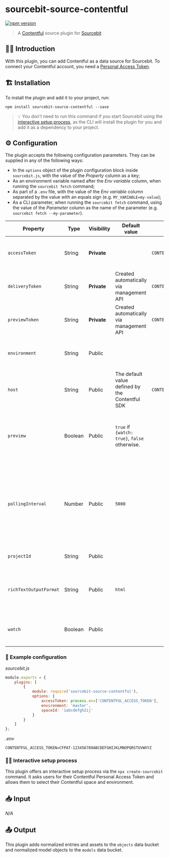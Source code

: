 # sourcebit-source-contentful

[![npm version](https://badge.fury.io/js/sourcebit-source-contentful.svg)](https://badge.fury.io/js/sourcebit-source-contentful)

> A [Contentful](https://contentful.com) source plugin for [Sourcebit](https://github.com/stackbithq/sourcebit)

## 👩‍🏫 Introduction

With this plugin, you can add Contentful as a data source for Sourcebit. To connect your Contentful account, you need a [Personal Access Token](https://www.contentful.com/r/knowledgebase/personal-access-tokens/).

## 🏗 Installation

To install the plugin and add it to your project, run:

```
npm install sourcebit-source-contentful --save
```

> 💡 You don't need to run this command if you start Sourcebit using the [interactive setup process](#%EF%B8%8F-interactive-setup-process), as the CLI will install the plugin for you and add it as a dependency to your project.

## ⚙️ Configuration

The plugin accepts the following configuration parameters. They can be supplied in any of the following ways:

-   In the `options` object of the plugin configuration block inside `sourcebit.js`, with the value of the _Property_ column as a key;
-   As an environment variable named after the _Env variable_ column, when running the `sourcebit fetch` command;
-   As part of a `.env` file, with the value of the _Env variable_ column separated by the value with an equals sign (e.g. `MY_VARIABLE=my-value`);
-   As a CLI parameter, when running the `sourcebit fetch` command, using the value of the _Parameter_ column as the name of the parameter (e.g. `sourcebit fetch --my-parameter`).

| Property               | Type    | Visibility  | Default value                                   | Env variable                | Parameter | Description                                                                                                                                                                                                                                    |
| ---------------------- | ------- | ----------- | ----------------------------------------------- | --------------------------- | --------- | ---------------------------------------------------------------------------------------------------------------------------------------------------------------------------------------------------------------------------------------------- |
| `accessToken`          | String  | **Private** |                                                 | `CONTENTFUL_ACCESS_TOKEN`   |           | The Contentful Personal Access Token.                                                                                                                                                                                                          |
| `deliveryToken`        | String  | **Private** | Created automatically via management API        | `CONTENTFUL_DELIVERY_TOKEN` |           | The Contentful [Content Delivery API](https://www.contentful.com/developers/docs/references/content-delivery-api/) Token.                                                                                                                                                                                                          |
| `previewToken`         | String  | **Private** | Created automatically via management API        | `CONTENTFUL_PREVIEW_TOKEN`  |           | The Contentful [Content Preview API](https://www.contentful.com/developers/docs/references/content-preview-api/) Token.                                                                                                                                                                                                          |
| `environment`          | String  | Public      |                                                 |                             |           | The name of the Contentful [space environment](https://www.contentful.com/faq/environments/).                                                                                                                                                  |
| `host`                 | String  | Public      | The default value defined by the Contentful SDK | `CONTENTFUL_HOST`           |           | The value of the `host` option of the [Contentful SDK](https://contentful.github.io/contentful.js/contentful/7.13.1/).                                                                                                                         |
| `preview`              | Boolean | Public      | `true` if `{watch: true}`, `false` otherwise.   |                             |           | Whether to use the [Contentful Preview API](https://www.contentful.com/developers/docs/references/content-preview-api/) as opposed to the [Content Delivery API](https://www.contentful.com/developers/docs/references/content-delivery-api/). |
| `pollingInterval`      | Number  | Public      | `5000`                                          |                             |           | The interval of time (in milliseconds) between API calls to Contentful to poll for content changes. Only applicable when `watch` is enabled.                                                                                                   |
| `projectId`            | String  | Public      |                                                 |                             |           | The ID of the Contentful [space](https://www.contentful.com/r/knowledgebase/spaces-and-organizations/).                                                                                                                                        |
| `richTextOutputFormat` | String  | Public      | `html`                                          |                             |           | The format to convert rich-text fields to. Accepted values: `html` and `none`.                                                                                                                                                                 |
| `watch`                | Boolean | Public      |                                                 |                             | `watch`   | Whether to poll Contentful for content changes.                                                                                                                                                                                                |

### 👀 Example configuration

_sourcebit.js_

```js
module.exports = {
    plugins: [
        {
            module: require('sourcebit-source-contentful'),
            options: {
                accessToken: process.env['CONTENTFUL_ACCESS_TOKEN'],
                environment: 'master',
                spaceId: '1abcdefgh2ij'
            }
        }
    ]
};
```

_.env_

```
CONTENTFUL_ACCESS_TOKEN=CFPAT-123456789ABCDEFGHIJKLMNOPQRSTUVWXYZ
```

### 🧞‍♂️ Interactive setup process

This plugin offers an interactive setup process via the `npx create-sourcebit` command. It asks users for their Contentful Personal Access Token and allows them to select their Contentful space and environment.

## 📥 Input

_N/A_

## 📤 Output

This plugin adds normalized entries and assets to the `objects` data bucket and normalized model objects to the `models` data bucket.
